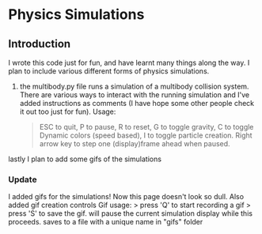 # Physics Simulations
## Introduction
I wrote this code just for fun, and have learnt many things along the way. I plan to include various different forms of physics simulations. 
1. the multibody.py file runs a simulation of a multibody collision system. There are various ways to interact with the running simulation and I've added instructions as comments (I have hope some other people check it out too just for fun).
Usage: 
    > ESC to quit, P to pause, R to reset, G to toggle gravity, C to toggle Dynamic colors (speed based), I to toggle particle creation. Right arrow key to step one (display)frame ahead when paused.

lastly I plan to add some gifs of the simulations

### Update
I added gifs for the simulations! Now this page doesn't look so dull. Also added gif creation controls
Gif usage:
    > press 'Q' to start recording a gif
    > press 'S' to save the gif. will pause the current simulation display while this proceeds. saves to a file with a unique name in "gifs" folder
                                        